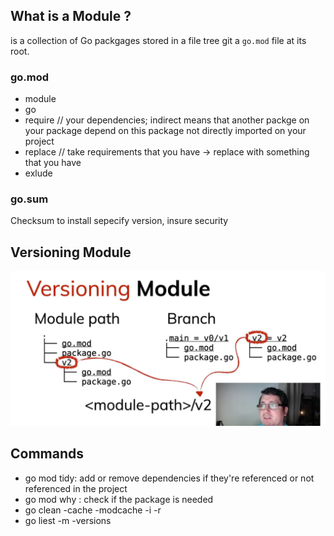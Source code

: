 ## What is a Module ?

is a collection of Go packgages stored in a file tree git a `go.mod` file at its root.

### go.mod

- module <name>
- go <version>
- require <module-path><version> // your dependencies; indirect means that another packge on your package depend on this package not directly imported on your project
- replace <module-path><version> // take requirements that you have -> replace with something that you have
- exlude <module-path><version>

### go.sum

Checksum to install sepecify version, insure security

## Versioning Module

![versioning](./images/versioning.png)

## Commands

- go mod tidy: add or remove dependencies if they're referenced or not referenced in the project
- go mod why <name>: check if the package is needed
- go clean -cache -modcache -i -r
- go liest -m -versions <name>
